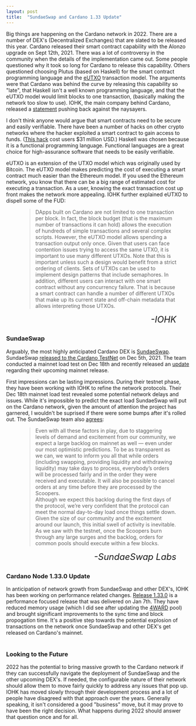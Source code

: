 ```yaml
---
layout: post
title:  "SundaeSwap and Cardano 1.33 Update"
---
```

Big things are happening on the Cardano network in 2022.  There are a number of DEX's (Decentralized Exchanges) that are slated to be released this year.  Cardano released their smart contract capability with the Alonzo upgrade on Sept 12th, 2021.  There was a lot of controversy in the community when the details of the implementation came out.  Some people questioned why it took so long for Cardano to release this capability.  Others questioned choosing Plutus (based on Haskell) for the smart contract programming language and the [eUTXO](https://iohk.io/en/research/library/papers/the-extended-utxo-model/) transaction model.  The arguments were that Cardano was behind the curve by releasing this capability so "late", that Haskell isn't a well known programming language, and that the eUTXO model would limit blocks to one transaction, (basically making the network too slow to use).  IOHK, the main company behind Cardano, released a [statement](https://iohk.io/en/blog/posts/2021/09/10/concurrency-and-all-that-cardano-smart-contracts-and-the-eutxo-model/) pushing back against the naysayers.  

I don't think anyone would argue that smart contracts need to be secure and easily verifiable.  There have been a number of hacks on other crypto networks where the hacker exploited a smart contract to gain access to funds.  ([This hack](https://arstechnica.com/information-technology/2021/12/hackers-drain-31-million-from-cryptocurrency-service-monox-finance/) cost users $31 million USD.)  Haskell was chosen because it is a functional programming language.  Functional languages are a great choice for high-assurance software that needs to be easily verifiable.

eUTXO is an extension of the UTXO model which was originally used by Bitcoin.  The eUTXO model makes predicting the cost of executing a smart contract much easier than the Ethereum model.  If you used the Ethereum network, you know that there can be a big range of estimated cost for executing a transaction.  As a user, knowing the exact transaction cost up front makes the network more appealing.  IOHK further explained eUTXO to dispell some of the FUD:

<figure>
    <blockquote>
        <div class="quote-line-container">
            <p class="quote">DApps built on Cardano are not limited to one transaction per block. In fact, the block budget (that is the maximum number of transactions it can hold) allows the execution of hundreds of simple transactions and several complex scripts. However, the eUTXO model allows spending a transaction output only once. Given that users can face contention issues trying to access the same UTXO, it is important to use many different UTXOs. Note that this is important unless such a design would benefit from a strict ordering of clients. Sets of UTXOs can be used to implement design patterns that include semaphores. In addition, different users can interact with one smart contract without any concurrency failure. That is because a smart contract can handle a number of different UTXOs that make up its current state and off-chain metadata that allows interpreting those UTXOs.</p>
        </div>
    </blockquote>
    <figcaption style="float:right !important"><cite style="font-size:24px !important">-IOHK</cite></figcaption>
</figure>
<br />
<br />

### SundaeSwap ###
Arguably, the most highly anticipated Cardano DEX is [SundaeSwap](https://sundaeswap.finance/).  SundaeSwap [released to the Cardano TestNet](https://sundaeswap-finance.medium.com/lets-sample-some-flavors-sundaeswap-testnet-announcement-7c160f0ded99) on Dec 5th, 2021.  The team conducted a mainnet load test on Dec 18th and recently released an [update](https://sundaeswap-finance.medium.com/expectations-congestion-mainnet-launch-e9da5abfd819) regarding their upcoming mainnet release.  

First impressions can be lasting impressions.  During their testnet phase, they have been working with IOHK to refine the network protocols.  Their Dec 18th mainnet load test revealed some potential network delays and issues.  While it's impossible to predict the exact load SundaeSwap will put on the Cardano network, given the amount of attention the project has garnered, I wouldn't be suprised if there were some bumps after it's rolled out. The SundaeSwap team also [agrees](https://sundaeswap-finance.medium.com/expectations-congestion-mainnet-launch-e9da5abfd819):

<figure>
    <blockquote>
        <div class="quote-line-container">
            <p class="quote">Even with all these factors in play, due to staggering levels of demand and excitement from our community, we expect a large backlog on mainnet as well — even under our most optimistic predictions. To be as transparent as we can, we want to inform you all that while orders (including swapping, providing liquidity and withdrawing liquidity) may take days to process, everybody’s orders will be processed fairly and in the order they were received and executable. It will also be possible to cancel orders at any time before they are processed by the Scoopers.<br>
            Although we expect this backlog during the first days of the protocol, we’re very confident that the protocol can meet the normal day-to-day load once things settle down. Given the size of our community and the excitement around our launch, this initial swell of activity is inevitable. As we saw with the testnet, once the Scoopers burn through any large surges and the backlog, orders for common pools should execute within a few blocks.
            </p>
        </div>
    </blockquote>
    <figcaption style="float:right !important"><cite style="font-size:24px !important">-SundaeSwap Labs</cite></figcaption>
</figure>
<br />
<br />

### Cardano Node 1.33.0 Update ###
In anticipation of network growth from SundaeSwap and other DEX's, IOHK has been working on performance related changes.  [Release 1.33.0](https://github.com/input-output-hk/cardano-node/releases/tag/1.33.0) is a performance focused release that was delivered on Jan 7th.  They have reduced memory usage (which I did see after updating the [4WARD](https://pooltool.io/pool/b6063f0f2fa05d98132f15defed4c69c06ea61451b4ea4cea0ce1b80/epochs) pool) and brought significant improvements to the sync time and block propogation time.  It's a positive step towards the potential explosion of transactions on the network once SundaeSwap and other DEX's get released on Cardano's mainnet.
<br />
<br />

### Looking to the Future ###
2022 has the potential to bring massive growth to the Cardano network if they can successfully navigate the deployment of SundaeSwap and the other upcoming DEX's.  If needed, the configurable nature of their network should allow them to move fairly quickly to address any issues that pop up.  IOHK has moved slowly through their development process and a lot of people have disagreed with that approach over the years.  Generally speaking, it isn't considered a good "business" move, but it may prove to have been the right decision.  What happens during 2022 should answer that question once and for all.